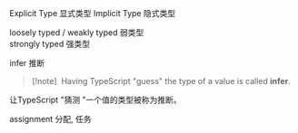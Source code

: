 Explicit Type  显式类型
Implicit Type  隐式类型

loosely typed / weakly typed    弱类型   
strongly typed   强类型


infer  推断

>[!note]  Having TypeScript "guess" the type of a value is called **infer**.
 
让TypeScript "猜测 "一个值的类型被称为推断。

assignment  分配, 任务
